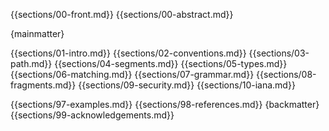 {{sections/00-front.md}}
{{sections/00-abstract.md}}

{mainmatter}

{{sections/01-intro.md}}
{{sections/02-conventions.md}}
{{sections/03-path.md}}
{{sections/04-segments.md}}
{{sections/05-types.md}}
{{sections/06-matching.md}}
{{sections/07-grammar.md}}
{{sections/08-fragments.md}}
{{sections/09-security.md}}
{{sections/10-iana.md}}

{{sections/97-examples.md}}
{{sections/98-references.md}}
{backmatter}
{{sections/99-acknowledgements.md}}


